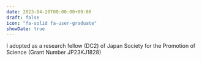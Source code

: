 ```yaml
---
date: 2023-04-20T00:00:00+09:00
draft: false
icon: "fa-solid fa-user-graduate"
showDate: true
---
```


I adopted as a research fellow (DC2) of Japan Society for the Promotion of Science (Grant Number JP23KJ1828)

<div class="iframely-embed"><div class="iframely-responsive" style="height: 140px; padding-bottom: 0;"><a href="https://kaken.nii.ac.jp/grant/KAKENHI-PROJECT-23KJ1828/" data-iframely-url="//cdn.iframe.ly/api/iframe?url=https%3A%2F%2Fkaken.nii.ac.jp%2Fgrant%2FKAKENHI-PROJECT-23KJ1828%2F&key=8bc9fbec81f15b0cbb303c18f126d6a3"></a></div></div><script async src="//cdn.iframe.ly/embed.js" charset="utf-8"></script>